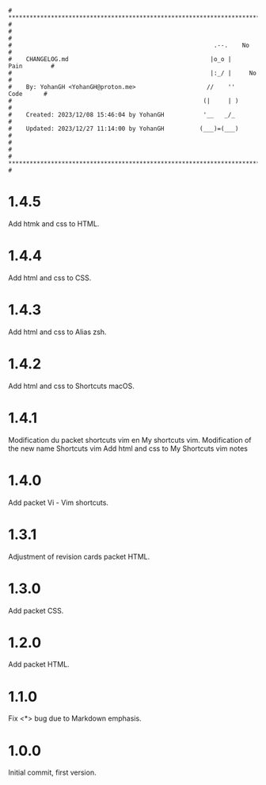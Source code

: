 ```
# **************************************************************************** #
#                                                                              #
#                                                         .--.    No           #
#    CHANGELOG.md                                        |o_o |    Pain        #
#                                                        |:_/ |     No         #
#    By: YohanGH <YohanGH@proton.me>                    //    ''     Code      #
#                                                      (|     | )              #
#    Created: 2023/12/08 15:46:04 by YohanGH           '__   _/_               #
#    Updated: 2023/12/27 11:14:00 by YohanGH          (___)=(___)              #
#                                                                              #
# **************************************************************************** #
```

# 1.4.5

Add htmk and css to HTML.

# 1.4.4

Add html and css to CSS.

# 1.4.3

Add html and css to Alias zsh.

# 1.4.2

Add html and css to Shortcuts macOS.

# 1.4.1

Modification du packet shortcuts vim en My shortcuts vim.
Modification of the new name Shortcuts vim
Add html and css to My Shortcuts vim notes

# 1.4.0

Add packet Vi - Vim shortcuts.

# 1.3.1

Adjustment of revision cards packet HTML.

# 1.3.0

Add packet CSS.

# 1.2.0

Add packet HTML.

# 1.1.0

Fix <*> bug due to Markdown emphasis.

# 1.0.0

Initial commit, first version.
